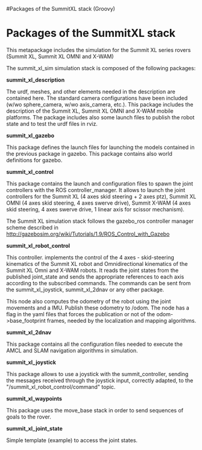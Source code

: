 #Packages of the SummitXL stack (Groovy)

# Packages of the SummitXL stack #

This metapackage includes the simulation for the Summit XL series rovers (Summit XL, Summit XL OMNI and X-WAM)

The summit\_xl\_sim simulation stack is composed of the following packages:

**summit\_xl\_description**

The urdf, meshes, and other elements needed in the description are contained here. The standard camera configurations have been included (w/wo sphere\_camera, w/wo axis\_camera, etc.). This package includes the description of the Summit XL, Summit XL OMNI and X-WAM mobile platforms.
The package includes also some launch files to publish the robot state and to test the urdf files in rviz.

**summit\_xl\_gazebo**

This package defines the launch files for launching the models contained in the previous package in gazebo. This package contains also world definitions for gazebo.

**summit\_xl\_control**

This package contains the launch and configuration files to spawn the joint controllers with the ROS controller\_manager. It allows to launch the joint controllers for the Summit XL (4 axes skid steering + 2 axes ptz), Summit XL OMNI (4 axes skid steering, 4 axes swerve drive), Summit X-WAM (4 axes skid steering, 4 axes swerve drive, 1 linear axis for scissor mechanism).

The Summit XL simulation stack follows the gazebo\_ros controller manager scheme described in
http://gazebosim.org/wiki/Tutorials/1.9/ROS_Control_with_Gazebo

**summit\_xl\_robot\_control**

This controller. implements the control of the 4 axes - skid-steering kinematics of the Summit XL robot and Omnidirectional kinematics of the Summit XL Omni and X-WAM robots. It reads the joint states from the published joint\_state and sends the appropriate references to each axis according to the subscribed commands. The commands can be sent from the summit\_xl\_joystick, summit\_xl\_2dnav or any other package.

This node also computes the odometry of the robot using the joint movements and a IMU. Publish these odometry to /odom. The node has a flag in the yaml files that forces the publication or not of the odom->base\_footprint frames, needed by the localization and mapping algorithms.

**summit\_xl\_2dnav**

This package contains all the configuration files needed to execute the AMCL and SLAM navigation algorithms in simulation.

**summit\_xl\_joystick**

This package allows to use a joystick with the summit\_controller, sending the messages received through the joystick input, correctly adapted, to the "/summit\_xl\_robot\_control/command" topic.

**summit\_xl\_waypoints**

This package uses the move\_base stack in order to send sequences of goals to the rover.

**summit\_xl\_joint\_state**

Simple template (example) to access the joint states.
